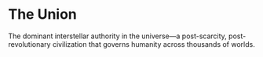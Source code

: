 # The Union

The dominant interstellar authority in the universe—a post-scarcity, post-revolutionary civilization that governs humanity across thousands of worlds.
